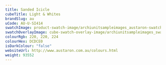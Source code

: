 ```yaml
---
title: Sanded Icicle
cubeTitle: Light & Whites
brandSlug: au
uCode: AU-U-SI414
swatchImage: product-swatch-image/archiunitsampleimages_austaron-swatch_Sanded_Icicle.jpg
swatchOverlayImage: cube-swatch-overlay-image/archiunitsampleimages_swatch-overlay_austaron.png
colourRgb: 220, 220, 224
colourHex: DCDCE0
isDarkColour: "false"
websiteUrl: http://www.austaron.com.au/colours.html
weight: 93552
---
```

